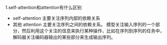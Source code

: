 1.self-attention和attention有什么区别
  * self-attention 主要关注序列内部的依赖关系
  * 其他 attention 主要关注序列之间的依赖关系。 模型关注输入序列的一个部分，然后利用这个关注的信息来执行某种操作，比如在序列到序列的任务中，解码器关注编码器输出的某些部分来生成输出序列。
